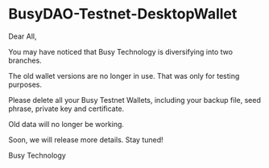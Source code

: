 # BusyDAO-Testnet-DesktopWallet

Dear All,

You may have noticed that Busy Technology is diversifying into two branches.

The old wallet versions are no longer in use. That was only for testing purposes.

Please delete all your Busy Testnet Wallets, including your backup file, seed phrase, private key and certificate.

Old data will no longer be working.

Soon, we will release more details. Stay tuned!

Busy Technology
